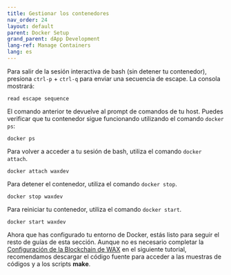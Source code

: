 ```yaml
---
title: Gestionar los contenedores
nav_order: 24
layout: default
parent: Docker Setup
grand_parent: dApp Development
lang-ref: Manage Containers
lang: es
---
```


Para salir de la sesión interactiva de bash (sin detener tu contenedor), presiona `ctrl-p` + `ctrl-q` para enviar una secuencia de escape. La consola mostrará:

```shell
read escape sequence
```

El comando anterior te devuelve al prompt de comandos de tu host. Puedes verificar que tu contenedor sigue funcionando utilizando el comando `docker ps`:

```shell
docker ps
```

Para volver a acceder a tu sesión de bash, utiliza el comando `docker attach`.

```shell
docker attach waxdev
```

Para detener el contenedor, utiliza el comando `docker stop`.

```shell
docker stop waxdev
```

Para reiniciar tu contenedor, utiliza el comando `docker start`.

```shell
docker start waxdev
```

Ahora que has configurado tu entorno de Docker, estás listo para seguir el resto de guías de esta sección. Aunque no es necesario completar la [Configuración de la Blockchain de WAX](/docs\dapp-development\wax-blockchain-setup) en el siguiente tutorial, recomendamos descargar el código fuente para acceder a las muestras de códigos y a los scripts **make**.




